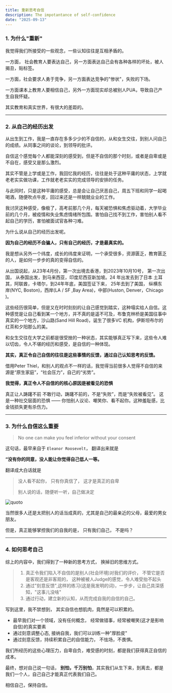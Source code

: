 ```yaml
---
title: 重新思考自信
description: The impotantance of self-confidence
date: "2025-09-13"
---
```


### 1. 为什么"重新"

我觉得我们所接受的一些观念，一些认知往往是互相矛盾的。

一方面， 社会教育人要表达自己，另一方面表达自己会有各种各样的坏处，被人揭丑，贴标签。

一方面，社会要求人勇于竞争，另一方面表达竞争的"惨状"，失败的下场。

一方面课本上教育人要相信自己，另外一方面现实却总被别人PUA，导致自己产生自我怀疑。



其实教育和真实世界，有很大的差距的。

---



### 2. 从自己的经历出发

从出生到工作，我是一直存在多多少少的不自信的，从和女生交往，到别人问自己的成绩。从同事之间的谈论，到领导的批评。

自信这个感觉每个人都能深刻的感受到，但是不自信的那个时刻，或者是自卑或是不自在，感受又是那么激烈。

其实不管是上学或是工作，我回忆我的经历，往往是处于这种平庸的状态，上学就老老实实做功课，工作就老老实实的完成领导的安排的任务。

与此同时，只是这种平庸的感受，总是会让自己厌恶自己，周五下班和同学一起喝喝酒，随便吹点牛皮，回过来还是一样兢兢业业的工作。

我讨厌这种感受，像极了，高考前那几个月，每天被恐惧和焦虑驱动着，大学毕业前的几个月，被疫情和失业焦虑情绪所包围。害怕自己找不到工作，害怕别人看不起自己的学历，害怕被面试官各种刁难。



为什么说从自己的经历出发呢。

**因为自己的经历不会骗人，只有自己的经历，才是最真实的。**



我是想从另外一个纬度，成长的纬度来证明，一个承受很多，资源匮乏，教育匮乏的人，是如何一步步的真的变得自信的。

从出国说起，从23年4月份，第一次出境去香港，到2023年10月10号， 第一次出国， 从泰国出发，到马来西亚，印度尼西亚新加坡。24 年出发去到了日本 土耳其，阿联酋，卡塔尔，到24年年底，美国签证下来， 25年去到了美国， 纵横东岸(NYC, Boston)，西岸(LA / SF ,Bay Area)，中部(Huston, Denver，Chicago )。

这些经历很简单，但是又在时时刻刻的让自己感觉到踏实，这种塌实给人自信。这种感觉是让自己看到某一个地方，并不真的是遥不可及，布鲁克林桥是美国往事中真实的一个地方，沙山路(Sand Hill Road)，诞生了很多VC 机构，伊斯坦布尔的红茶和夕阳那么的美。

和女生交往在大学之前都是很受挫的一种状态，其实能够真正写下来，这些令人难以切齿，令人不堪的经历和感受，是自信的一种体现。

**其实，真正令自己自信的往往是这些事情的反馈，通过自己认知思考的反馈。**

借用Peter Thiel，和别人的观点不一样的话，我觉得当前很多人觉得不自信的来源是“原生家庭”，“社会压力”，自己的“劣势”。



**我觉得，真正令人不自信的的核心原因是被看见的恐惧**

真正让人踌躇不前 不敢行动，踌躇不前的，不是“失败”，而是“失败被看见”。
这是一种社交层面的恐惧 —— 你怕别人议论、嘲笑你、看不起你。这种羞耻感，比金钱损失更有杀伤力。

---



### 3. 为什么自信这么重要

> No one can make you feel inferior without your consent

这句话，最早来自于 `Eleanor Roosevelt`， 翻译出来就是 

**“没有你的同意，没人能让你觉得自己低人一等。**

翻译成大白话就是

> 没人看不起你， 只有你真信了， 这才是真正的自卑
>
> 别人说的话，随便听一听，自己做决定

![quoto](/images/2-01.png)



当然很多人还是太把别人的话当成真的，尤其是自己的最亲近的父母，最爱的男女朋友。

但是，真正能够掌控我们的自我的是， 只有我们自己， 不是吗？

---



### 4. 如何思考自己

综上的内容中，我们得到了一种新的思考方式， 换掉旧的思维方式。

> 1. 真正令我们陷入不自信的是别人(社会环境)对我们的评价， 不管它是否是客观还是非客观的， 这种被被人Judge的感觉，令人难受抬不起头
> 2. 通过"刻意反馈",这样的练习(这是我发明的词)，一步步，让自己具深感知，"这事儿没啥"
> 3. 通过行动，建立新的认知，从而完成自我的自信的自己。

写到这里，我不禁想到， 其实自信也想肌肉，竟然是可以积累的。

* 最早我们对一个领域，没有任何概念， 经常做错事，经常被嘲笑(这才是影响自信)的真实要素
* 通过刻意调整心态, 接纳自我，我们可以训练一种"厚脸皮"
* 通过刻意反馈，持续积累自己的自信能力， 不怯场，不畏惧。

我们所经历的这些心理压力，自卑自负，难受感的时刻，都是我们获得真正自信的成本。

最终，想对自己说一句话， **别怕，千万别怕**，其实我们从生下来，到离去，都是我们一个人，自己自己才能真正代表我们自己。

 相信自己，保持自信。